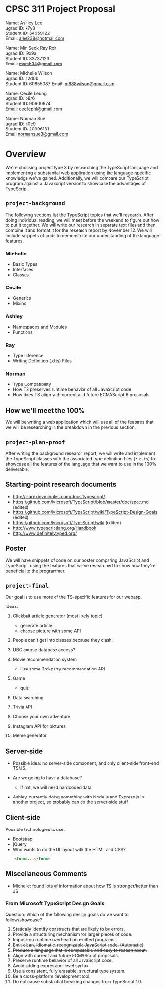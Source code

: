 # CPSC 311 Project Proposal

Name:       Ashley Lee  
ugrad ID:   k7y8  
Student ID: 34959122  
Email:      alee238@hotmail.com  

Name:       Min Seok Ray Roh  
ugrad ID:   l9x9a  
Student ID: 33737123  
Email:      msroh94@gmail.com  

Name:       Michelle Wilson    
ugrad ID:   a2d0b   
Student ID: 60855087
Email:      m888wilson@gmail.com 

Name:       Cecile Leung    
ugrad ID:   o8r6    
Student ID: 90600974    
Email:      cecilephl@gmail.com    

Name:       Norman Sue      
ugrad ID:   h0e9  
Student ID: 20396131  
Email       normansue3@gmail.com    

# Overview

We're choosing project type 3 by researching the TypeScript language and implementing a substantial web application using the language-specific knowledge we've gained. Additionally, we will compare our TypeScript program against a JavaScript version to showcase the advantages of TypeScript.

## `project-background`

The following sections list the TypeScript topics that we'll research. After doing individual reading, we will meet before the weekend to figure out how to put it together. We will write our research in separate text files and then combine it and format it for the research report by November 12. We will include snippets of code to demonstrate our understanding of the language features.

### Michelle

- Basic Types
- Interfaces
- Classes

### Cecile

- Generics
- Mixins

### Ashley

- Namespaces and Modules
- Functions

### Ray

- Type Inference
- Writing Definition (.d.ts) Files

### Norman

- Type Compatibility
- How TS preserves runtime behavior of all JavaScript code
- How does TS align with current and future ECMAScript 6 proposals

## How we'll meet the 100%

We will be writing a web application which will use all of the features that we will be researching in the breakdown in the previous section.

## `project-plan-proof`

After writing the background research report, we will write and implement the TypeScript classes with the associated type definition files (`*.d.ts`) to showcase all the features of the language that we want to use in the 100% deliverable.

## Starting-point research documents

- http://learnxinyminutes.com/docs/typescript/
- https://github.com/Microsoft/TypeScript/blob/master/doc/spec.md (edited)
- https://github.com/Microsoft/TypeScript/wiki/TypeScript-Design-Goals (edited)
- https://github.com/Microsoft/TypeScript/wiki (edited)
- http://www.typescriptlang.org/Handbook
- http://www.definitelytyped.org/

## Poster

We will have snippets of code on our poster comparing JavaScript and TypeScript, using the features that we've researched to show how they're beneficial to the programmer.

## `project-final`

Our goal is to use more of the TS-specific features for our webapp.

Ideas:

1. Clickbait article generator (most likely topic)
    - generate article
    - choose picture with some API

1. People can't get into classes because they clash.
2. UBC course database access?
3. Movie recommendation system
    - Use some 3rd-party recommendation API
4. Game
    - quiz
5. Data searching
6. Trivia API
7. Choose your own adventure
8. Instagram API for pictures
10. Meme generator

## Server-side 

- Possible idea: no server-side component, and only client-side front-end TS/JS.

- Are we going to have a database?
    - If not, we will need hardcoded data
- Ashley: currently doing something with Node.js and Express.js in another project, so probably can do the server-side stuff

## Client-side

Possible technologies to use:
- Bootstrap
- jQuery
- Who wants to do the UI layout with the HTML and CSS?

```html
    <form>...</form>
```

## Miscellaneous Comments

- Michelle: found lots of information about how TS is stronger/better than JS

### From Microsoft TypeScript Design Goals 

Question: Which of the following design goals do we want to follow/showcase?

1. Statically identify constructs that are likely to be errors.
2. Provide a structuring mechanism for larger pieces of code.
3. Impose no runtime overhead on emitted programs.
4. ~~Emit clean, idiomatic, recognizable JavaScript code. (Automatic)~~
5. ~~Produce a language that is composable and easy to reason about.~~
6. Align with current and future ECMAScript proposals. 
7. Preserve runtime behavior of all JavaScript code.
8. Avoid adding expression-level syntax.
9. Use a consistent, fully erasable, structural type system.
10. Be a cross-platform development tool.
11. Do not cause substantial breaking changes from TypeScript 1.0.
